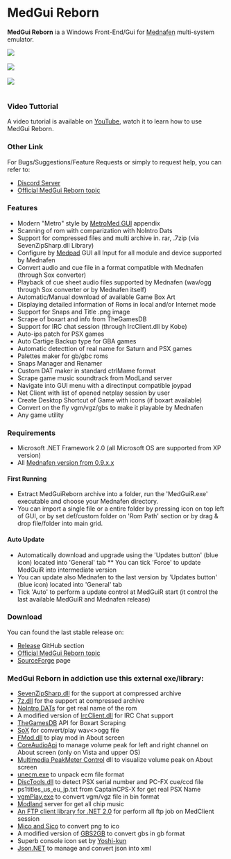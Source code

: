 # MedGui Reborn

**MedGui Reborn** ia a Windows Front-End/Gui for [Mednafen](http://mednafen.fobby.net/) multi-system emulator.

<a href="https://a.fsdn.com/con/app/proj/medguireborn/screenshots/MedGui%20Reborn%20main.jpg/1"><img src="https://a.fsdn.com/con/app/proj/medguireborn/screenshots/MedGui%20Reborn%20main.jpg/1" heigth="200" /></a><br><br>
<a href="https://a.fsdn.com/con/app/proj/medguireborn/screenshots/2.png/1"><img src="https://a.fsdn.com/con/app/proj/medguireborn/screenshots/2.png/1" heigth="200" /></a><br><br>
<a href="https://a.fsdn.com/con/app/proj/medguireborn/screenshots/pic2.png/1"><img src="https://a.fsdn.com/con/app/proj/medguireborn/screenshots/pic2.png/1" heigth="200" /></a><br><br>

### Video Tuttorial

A video tutorial is available on [YouTube](https://www.youtube.com/playlist?list=PL6SV3kdlUgnECXxQzrIbCrbzo01sA1K60), watch it to learn how to use MedGui Reborn.

### Other Link
For Bugs/Suggestions/Feature Requests or simply to request help, you can refer to: 
* [Discord Server](https://discord.gg/hDpSjMb)
* [Official MedGui Reborn topic](https://forum.fobby.net/index.php?t=msg&th=924&start=0&)

### Features
* Modern "Metro" style by [MetroMed GUI](https://github.com/Speedvicio/MetroMed) appendix
* Scanning of rom with comparization with NoIntro Dats
* Support for compressed files and multi archive in. rar, .7zip (via SevenZipSharp.dll Library)
* Configure by [Medpad](https://github.com/Speedvicio/MedPad) GUI all Input for all module and device supported by Mednafen
* Convert audio and cue file in a format compatible with Mednafen (through Sox converter)
* Playback of cue sheet audio files supported by Mednafen (wav/ogg through Sox converter or by Mednafen itself)
* Automatic/Manual download of available Game Box Art
* Displaying detailed information of Roms in local and/or Internet mode
* Support for Snaps and Title .png image
* Scrape of boxart and info from TheGamesDB
* Support for IRC chat session (through IrcClient.dll by Kobe)
* Auto-ips patch for PSX games
* Auto Cartige Backup type for GBA games
* Automatic detecttion of real name for Saturn and PSX games
* Palettes maker for gb/gbc roms
* Snaps Manager and Renamer
* Custom DAT maker in standard ctrlMame format
* Scrape game music soundtrack from ModLand server
* Navigate into GUI menu with a directinput compatible joypad
* Net Client with list of opened netplay session by user 
* Create Desktop Shortcut of Game with icons (if boxart available)
* Convert on the fly vgm/vgz/gbs to make it playable by Mednafen
* Any game utility

### Requirements
* Microsoft .NET Framework 2.0 (all Microsoft OS are supported from XP version)
* All [Mednafen version from 0.9.x.x](https://mednafen.github.io/releases/)

#### First Running
* Extract MedGuiReborn archive into a folder, run the 'MedGuiR.exe' executable and choose your Mednafen directory.
* You can import a single file or a entire folder by pressing icon on top left of GUI, or by set def/custom folder on 'Rom Path' section or by drag & drop file/folder into main grid.

#### Auto Update
* Automatically download and upgrade using the 'Updates button' (blue icon) located into 'General' tab
** You can tick 'Force' to update MedGuiR into intermediate version
* You can update also Mednafen to the last version by 'Updates button' (blue icon) located into 'General' tab
* Tick 'Auto' to perform a update control at MedGuiR start (it control the last available MedGuiR and Mednafen release)

### Download
You can found the last stable release on:
* [Release](https://github.com/Speedvicio/MedGuiReborn/releases) GitHub section
* [Official MedGui Reborn topic](https://forum.fobby.net/index.php?t=msg&th=924&start=0&)
* [SourceForge](https://sourceforge.net/projects/medguireborn/files/Exe/) page

### MedGui Reborn in addiction use this external exe/library:
* [SevenZipSharp.dll](https://sevenzipsharp.codeplex.com/) for the support at compressed archive
* [7z.dll](http://www.7-zip.org/download.html) for the support at compressed archive
* [NoIntro DATs](http://datomatic.no-intro.org/?page=download) for get real name of the rom
* A modified version of [IrcClient.dll](http://tech.reboot.pro/showthread.php?tid=1706) for IRC Chat support
* [TheGamesDB](http://thegamesdb.net/) API for Boxart Scraping
* [SoX](http://sox.sourceforge.net/) for convert/play wav<>ogg file
* [FMod.dll](https://www.fmod.com/) to play mod in About screen
* [CoreAudioApi](https://msdn.microsoft.com/en-us/library/windows/desktop/dd370802(v=vs.85).aspx) to manage volume peak for left and right channel on About screen (only on Vista and upper OS)
* [Multimedia PeakMeter Control](https://www.codeproject.com/Articles/26357/Multimedia-PeakMeter-Control) dll to visualize volume peak on About screen
* [unecm.exe](https://web.archive.org/web/20130504220128/http://www.neillcorlett.com/cmdpack) to unpack ecm file format
* [DiscTools.dll](https://github.com/Asnivor/DiscTools) to detect PSX serial number and PC-FX cue/ccd file
* ps1titles_us_eu_jp.txt from CaptainCPS-X for get real PSX Name
* [vgmPlay.exe](http://mjsstuf.x10host.com/pages/vgmPlay/vgmPlay.htm) to convert vgm/vgz file in bin format
* [Modland](http://ftp.modland.com/) server for get all chip music
* [An FTP client library for .NET 2.0](https://www.codeproject.com/Articles/11991/An-FTP-client-library-for-NET) for perform all ftp job on MedClient session
* [Mico and Sico](https://sourceforge.net/projects/micosico/?source=directory) to convert png to ico
* A modified version of [GBS2GB](http://www.angelfire.com/nc/ugetab/) to convert gbs in gb format
* Superb console icon set by [Yoshi-kun](http://yspixel.jpn.org/icon/index.html)
* [Json.NET](https://www.newtonsoft.com/json) to manage and convert json into xml
